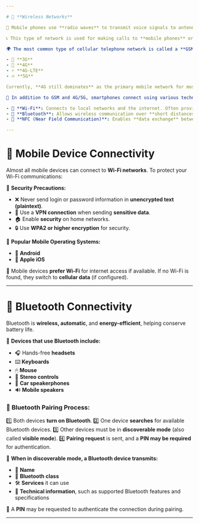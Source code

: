 ```yaml
---

# 📡 **Wireless Networks**

📱 Mobile phones use **radio waves** to transmit voice signals to antennas mounted on towers in specific geographic areas. When a telephone call is made, the voice signal is relayed from one tower to another until it reaches its destination. 

📞 This type of network is used for making calls to **mobile phones** or **wired telephones** and for sending **text messages** directly from the phone.

🌍 The most common type of cellular telephone network is called a **GSM network**. Enhanced networks optimized for **fast data transmission** include:

- 📶 **3G**
- 🚀 **4G**
- ⚡ **4G-LTE**
- 🔥 **5G**

Currently, **4G still dominates** as the primary mobile network for most devices.

📡 In addition to GSM and 4G/5G, smartphones connect using various technologies:

- 📶 **Wi-Fi**: Connects to local networks and the internet. Often provides **guest or public access hotspots**.
- 🔵 **Bluetooth**: Allows wireless communication over **short distances**. Multiple devices can connect simultaneously.
- 📲 **NFC (Near Field Communication)**: Enables **data exchange** between devices that are **very close** (a few centimeters apart).

---
```


# 📲 **Mobile Device Connectivity**

Almost all mobile devices can connect to **Wi-Fi networks**. To protect your Wi-Fi communications:

🔐 **Security Precautions:**

- ❌ Never send login or password information in **unencrypted text (plaintext)**.
- 🔑 Use a **VPN connection** when sending **sensitive data**.
- 🏠 Enable **security** on home networks.
- 🔒 Use **WPA2 or higher encryption** for security.

📱 **Popular Mobile Operating Systems:**

- 🤖 **Android**
- 🍏 **Apple iOS**

🔄 Mobile devices **prefer Wi-Fi** for internet access if available. If no Wi-Fi is found, they switch to **cellular data** (if configured).

---

# 🔵 **Bluetooth Connectivity**

Bluetooth is **wireless, automatic**, and **energy-efficient**, helping conserve battery life. 

🔗 **Devices that use Bluetooth include:**

- 🎧 Hands-free **headsets**
- ⌨️ **Keyboards**
- 🖱 **Mouse**
- 🎼 **Stereo controls**
- 🚗 **Car speakerphones**
- 🔊 **Mobile speakers**

### 🔄 **Bluetooth Pairing Process:**

1️⃣ Both devices **turn on Bluetooth**.
2️⃣ One device **searches** for available Bluetooth devices.
3️⃣ Other devices must be in **discoverable mode** (also called **visible mode**).
4️⃣ **Pairing request** is sent, and a **PIN may be required** for authentication.

📡 **When in discoverable mode, a Bluetooth device transmits:**

- 📛 **Name**
- 📡 **Bluetooth class**
- 🛠 **Services** it can use
- 📜 **Technical information**, such as supported Bluetooth features and specifications

🔐 A **PIN** may be requested to authenticate the connection during pairing.

---
